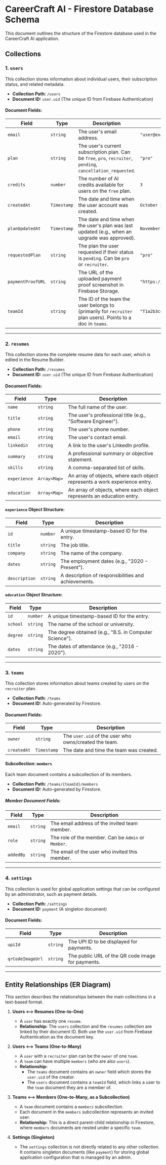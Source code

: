 # CareerCraft AI - Firestore Database Schema

This document outlines the structure of the Firestore database used in the CareerCraft AI application.

## Collections

### 1. `users`

This collection stores information about individual users, their subscription status, and related metadata.

-   **Collection Path:** `/users`
-   **Document ID:** `user.uid` (The unique ID from Firebase Authentication)

#### Document Fields:

| Field             | Type      | Description                                                                                               | Example                               |
| ----------------- | --------- | --------------------------------------------------------------------------------------------------------- | ------------------------------------- |
| `email`           | `string`  | The user's email address.                                                                                 | `"user@example.com"`                  |
| `plan`            | `string`  | The user's current subscription plan. Can be `free`, `pro`, `recruiter`, `pending`, `cancellation_requested`. | `"pro"`                               |
| `credits`         | `number`  | The number of AI credits available for users on the `free` plan.                                          | `3`                                   |
| `createdAt`       | `Timestamp` | The date and time when the user account was created.                                                      | `October 26, 2023 at 10:00:00 AM UTC+0` |
| `planUpdatedAt`   | `Timestamp` | The date and time when the user's plan was last updated (e.g., when an upgrade was approved).             | `November 1, 2023 at 12:30:00 PM UTC+0` |
| `requestedPlan`   | `string`  | The plan the user requested if their status is `pending`. Can be `pro` or `recruiter`.                      | `"pro"`                               |
| `paymentProofURL` | `string`  | The URL of the uploaded payment proof screenshot in Firebase Storage.                                     | `"https://firebasestorage.googleapis.com/..."` |
| `teamId`          | `string`  | The ID of the team the user belongs to (primarily for `recruiter` plan users). Points to a doc in `teams`.  | `"T1a2b3c4d5"`                        |

---

### 2. `resumes`

This collection stores the complete resume data for each user, which is edited in the Resume Builder.

-   **Collection Path:** `/resumes`
-   **Document ID:** `user.uid` (The unique ID from Firebase Authentication)

#### Document Fields:

| Field       | Type                 | Description                                                               |
| ----------- | -------------------- | ------------------------------------------------------------------------- |
| `name`      | `string`             | The full name of the user.                                                |
| `title`     | `string`             | The user's professional title (e.g., "Software Engineer").                |
| `phone`     | `string`             | The user's phone number.                                                  |
| `email`     | `string`             | The user's contact email.                                                 |
| `linkedin`  | `string`             | A link to the user's LinkedIn profile.                                    |
| `summary`   | `string`             | A professional summary or objective statement.                            |
| `skills`    | `string`             | A comma-separated list of skills.                                         |
| `experience`| `Array<Map>`         | An array of objects, where each object represents a work experience entry.|
| `education` | `Array<Map>`         | An array of objects, where each object represents an education entry.     |

#### `experience` Object Structure:

| Field         | Type     | Description                                           |
| ------------- | -------- | ----------------------------------------------------- |
| `id`          | `number` | A unique timestamp-based ID for the entry.            |
| `title`       | `string` | The job title.                                        |
| `company`     | `string` | The name of the company.                              |
| `dates`       | `string` | The employment dates (e.g., "2020 - Present").        |
| `description` | `string` | A description of responsibilities and achievements.   |

#### `education` Object Structure:

| Field    | Type     | Description                                           |
| -------- | -------- | ----------------------------------------------------- |
| `id`     | `number` | A unique timestamp-based ID for the entry.            |
| `school` | `string` | The name of the school or university.                 |
| `degree` | `string` | The degree obtained (e.g., "B.S. in Computer Science"). |
| `dates`  | `string` | The dates of attendance (e.g., "2016 - 2020").        |

---

### 3. `teams`

This collection stores information about teams created by users on the `recruiter` plan.

-   **Collection Path:** `/teams`
-   **Document ID:** Auto-generated by Firestore.

#### Document Fields:

| Field       | Type      | Description                                            |
| ----------- | --------- | ------------------------------------------------------ |
| `owner`     | `string`  | The `user.uid` of the user who owns/created the team.  |
| `createdAt` | `Timestamp` | The date and time the team was created.                |

#### Subcollection: `members`

Each team document contains a subcollection of its members.

-   **Collection Path:** `/teams/{teamId}/members`
-   **Document ID:** Auto-generated by Firestore.

##### Member Document Fields:

| Field     | Type     | Description                                             |
| --------- | -------- | ------------------------------------------------------- |
| `email`   | `string` | The email address of the invited team member.           |
| `role`    | `string` | The role of the member. Can be `Admin` or `Member`.     |
| `addedBy` | `string` | The email of the user who invited this member.          |

---

### 4. `settings`

This collection is used for global application settings that can be configured by an administrator, such as payment details.

-   **Collection Path:** `/settings`
-   **Document ID:** `payment` (A singleton document)

#### Document Fields:

| Field            | Type     | Description                                        |
| ---------------- | -------- | -------------------------------------------------- |
| `upiId`          | `string` | The UPI ID to be displayed for payments.           |
| `qrCodeImageUrl` | `string` | The public URL of the QR code image for payments.  |

---

## Entity Relationships (ER Diagram)

This section describes the relationships between the main collections in a text-based format.

1.  **Users ⟷ Resumes (One-to-One)**
    *   A `user` has exactly one `resume`.
    *   **Relationship:** The `users` collection and the `resumes` collection are linked by their document ID. Both use the `user.uid` from Firebase Authentication as the document key.

2.  **Users ⟷ Teams (One-to-Many)**
    *   A `user` with a `recruiter` plan can be the `owner` of one `team`.
    *   A `team` can have multiple `members` (who are also `users`).
    *   **Relationship:**
        *   The `teams` document contains an `owner` field which stores the `user.uid` of the creator.
        *   The `users` document contains a `teamId` field, which links a user to the `team` document they are a member of.

3.  **Teams ⟷ Members (One-to-Many, as a Subcollection)**
    *   A `team` document contains a `members` subcollection.
    *   Each document in the `members` subcollection represents an invited user.
    *   **Relationship:** This is a direct parent-child relationship in Firestore, where `members` documents are nested under a specific `team`.

4.  **Settings (Singleton)**
    *   The `settings` collection is not directly related to any other collection. It contains singleton documents (like `payment`) for storing global application configuration that is managed by an admin.
